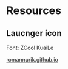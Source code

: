 # Resources

## Laucnger icon

Font: ZCool KuaiLe

[romannurik.github.io](https://romannurik.github.io/AndroidAssetStudio/icons-launcher.html#foreground.type=text&foreground.text.text=6&foreground.text.font=ZCOOL%20KuaiLe&foreground.space.trim=1&foreground.space.pad=0.25&foreColor=rgb(255%2C%20235%2C%2059)&backColor=rgb(33%2C%20150%2C%20243)&crop=0&backgroundShape=square&effects=shadow&name=ic_launcher)


